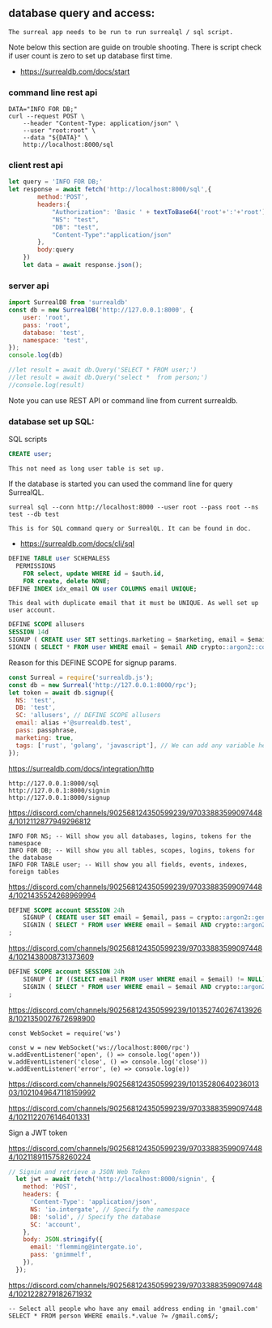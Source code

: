 



## database query and access:

	The surreal app needs to be run to run surrealql / sql script.

  Note below this section are guide on trouble shooting. There is script check if user count is zero to set up database first time.

- https://surrealdb.com/docs/start

### command line rest api
```command line
DATA="INFO FOR DB;"
curl --request POST \
	--header "Content-Type: application/json" \
	--user "root:root" \
	--data "${DATA}" \
	http://localhost:8000/sql
```

### client rest api
```js
let query = 'INFO FOR DB;'
let response = await fetch('http://localhost:8000/sql',{
		method:'POST',
		headers:{
			"Authorization": 'Basic ' + textToBase64('root'+':'+'root') ,
			"NS": "test",
			"DB": "test",
			"Content-Type":"application/json"
		},
		body:query
	})
	let data = await response.json();
```

### server api
```js
import SurrealDB from 'surrealdb'
const db = new SurrealDB('http://127.0.0.1:8000', {
	user: 'root',
	pass: 'root',
	database: 'test',
	namespace: 'test',
});
console.log(db)

//let result = await db.Query('SELECT * FROM user;')
//let result = await db.Query('select *  from person;')
//console.log(result)
```

Note you can use REST API or command line from current surrealdb.

### database set up SQL:
SQL scripts

```sql
CREATE user;
```
	This not need as long user table is set up.

If the database is started you can used the command line for query SurrealQL.
```
surreal sql --conn http://localhost:8000 --user root --pass root --ns test --db test
```
	This is for SQL command query or SurrealQL. It can be found in doc.

- https://surrealdb.com/docs/cli/sql
  

```sql
DEFINE TABLE user SCHEMALESS
  PERMISSIONS
    FOR select, update WHERE id = $auth.id, 
    FOR create, delete NONE;
DEFINE INDEX idx_email ON user COLUMNS email UNIQUE;
```
	This deal with duplicate email that it must be UNIQUE. As well set up user account.

```sql
DEFINE SCOPE allusers
SESSION 14d
SIGNUP ( CREATE user SET settings.marketing = $marketing, email = $email, pass = crypto::argon2::generate($pass), tags = $tags )
SIGNIN ( SELECT * FROM user WHERE email = $email AND crypto::argon2::compare(pass, $pass) )
```

Reason for this DEFINE SCOPE for signup params.

```js
const Surreal = require('surrealdb.js');
const db = new Surreal('http://127.0.0.1:8000/rpc');
let token = await db.signup({
  NS: 'test',
  DB: 'test',
  SC: 'allusers', // DEFINE SCOPE allusers
  email: alias +'@surrealdb.test',
  pass: passphrase,
  marketing: true,
  tags: ['rust', 'golang', 'javascript'], // We can add any variable here to use in the SIGNUP clause
});
```


https://surrealdb.com/docs/integration/http
```
http://127.0.0.1:8000/sql
http://127.0.0.1:8000/signin
http://127.0.0.1:8000/signup
```


https://discord.com/channels/902568124350599239/970338835990974484/1012112877949296812
```
INFO FOR NS; -- Will show you all databases, logins, tokens for the namespace
INFO FOR DB; -- Will show you all tables, scopes, logins, tokens for the database
INFO FOR TABLE user; -- Will show you all fields, events, indexes, foreign tables
```

https://discord.com/channels/902568124350599239/970338835990974484/1021435524268969994
```sql
DEFINE SCOPE account SESSION 24h
    SIGNUP ( CREATE user SET email = $email, pass = crypto::argon2::generate($pass) )
    SIGNIN ( SELECT * FROM user WHERE email = $email AND crypto::argon2::compare(pass, $pass) )
;
```
https://discord.com/channels/902568124350599239/970338835990974484/1021438008731373609
```sql
DEFINE SCOPE account SESSION 24h
    SIGNUP ( IF ((SELECT email FROM user WHERE email = $email) != NULL) THEN NULL ELSE ( CREATE user SET email = $email, pass = crypto::argon2::generate($pass)) END )
    SIGNIN ( SELECT * FROM user WHERE email = $email AND crypto::argon2::compare(pass, $pass) )
;
```



https://discord.com/channels/902568124350599239/1013527402674139268/1021350027672698900
```
const WebSocket = require('ws')

const w = new WebSocket('ws://localhost:8000/rpc')
w.addEventListener('open', () => console.log('open'))
w.addEventListener('close', () => console.log('close'))
w.addEventListener('error', (e) => console.log(e))

```

https://discord.com/channels/902568124350599239/1013528064023601303/1021049647118159992


https://discord.com/channels/902568124350599239/970338835990974484/1021122076146401331

Sign a JWT token

https://discord.com/channels/902568124350599239/970338835990974484/1021189115758260224

```js
// Signin and retrieve a JSON Web Token
  let jwt = await fetch('http://localhost:8000/signin', {
    method: 'POST',
    headers: {
      'Content-Type': 'application/json',
      NS: 'io.intergate', // Specify the namespace
      DB: 'solid', // Specify the database
      SC: 'account',
    },
    body: JSON.stringify({
      email: 'flemming@intergate.io',
      pass: 'gnimmelf',
    }),
  });
```

https://discord.com/channels/902568124350599239/970338835990974484/1021228279182671932
```
-- Select all people who have any email address ending in 'gmail.com'
SELECT * FROM person WHERE emails.*.value ?= /gmail.com$/;
```